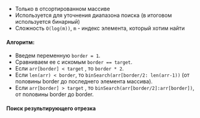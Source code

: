- Только в отсортированном массиве
- Используется для уточнения диапазона поиска (в итоговом используется бинарный)
- Сложность `O(log(m))`, `m` - индекс элемента, который хотим найти

#### Алгоритм:
- Введем переменную `border = 1`.
- Сравниваем ее с искомым `border == target`.
- Если `arr[border] < target` , то `border * 2`.
- Если `len(arr) < border`, то `binSearch(arr[border/2: len(arr-1))` (от половины border до последнего элемента массива).
- Если `arr[border] > target` , то `binSearch(arr[border/2]:arr[border])`, от половины border до border.

#### Поиск результирующего отрезка